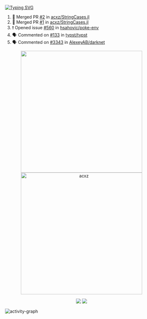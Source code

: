 [![Typing SVG](https://readme-typing-svg.herokuapp.com?size=16&color=AFFFA3&multiline=true&height=75&lines=contributing+to+robotics%2Fae%2Fml%2Fgpu;packaging+it+for+archlinux;ricer)](https://git.io/typing-svg)

<!--START_SECTION:activity-->
1. 🎉 Merged PR [#2](https://github.com/acxz/StringCases.jl/pull/2) in [acxz/StringCases.jl](https://github.com/acxz/StringCases.jl)
2. 🎉 Merged PR [#1](https://github.com/acxz/StringCases.jl/pull/1) in [acxz/StringCases.jl](https://github.com/acxz/StringCases.jl)
3. ❗ Opened issue [#560](https://github.com/hsahovic/poke-env/issues/560) in [hsahovic/poke-env](https://github.com/hsahovic/poke-env)
4. 🗣 Commented on [#133](https://github.com/typst/typst/issues/133#issuecomment-2155721370) in [typst/typst](https://github.com/typst/typst)
5. 🗣 Commented on [#3343](https://github.com/AlexeyAB/darknet/issues/3343#issuecomment-2092569278) in [AlexeyAB/darknet](https://github.com/AlexeyAB/darknet)
<!--END_SECTION:activity-->

<p align="center">
  <img width="400em" src=https://github-readme-stats.vercel.app/api?username=acxz&include_all_commits=true&show_icons=true />
  <img width="400em" src="https://github-readme-streak-stats.herokuapp.com/?user=acxz&" alt="acxz" />
</p>

<p align="center">
  <img src=https://github-readme-stats.vercel.app/api/top-langs/?username=acxz&layout=compact />
  <img src=https://github-profile-trophy.vercel.app/?username=acxz&row=2&column=4 />
</p>

![activity-graph](https://github-readme-activity-graph.vercel.app/graph?username=acxz&bg_color=053c4a&color=ffffff&line=76c533&point=8f2fe1&area=true&hide_border=true&hide_title=true)
